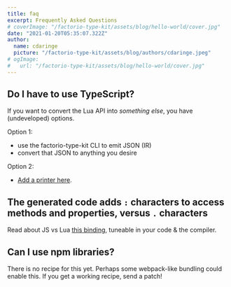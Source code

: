 ```yaml
---
title: faq
excerpt: Frequently Asked Questions
# coverImage: "/factorio-type-kit/assets/blog/hello-world/cover.jpg"
date: "2021-01-20T05:35:07.322Z"
author:
  name: cdaringe
  picture: "/factorio-type-kit/assets/blog/authors/cdaringe.jpeg"
# ogImage:
#   url: "/factorio-type-kit/assets/blog/hello-world/cover.jpg"
---
```


<!-- # FAQ -->

## Do I have to use TypeScript?

If you want to convert the Lua API into _something else_, you have (undeveloped) options.

Option 1:

  - use the factorio-type-kit CLI to emit JSON (IR)
  - convert that JSON to anything you desire

Option 2:

  - [Add a printer here](https://github.com/cdaringe/factorio-type-kit/tree/main/src/printers).


## The generated code adds `:` characters to access methods and properties, versus `.` characters

Read about JS vs Lua [this binding](https://typescripttolua.github.io/docs/the-self-parameter#removing-it), tuneable in your code & the compiler.

## Can I use npm libraries?

There is no recipe for this yet. Perhaps some webpack-like bundling could enable this. If you get a working recipe, send a patch!
